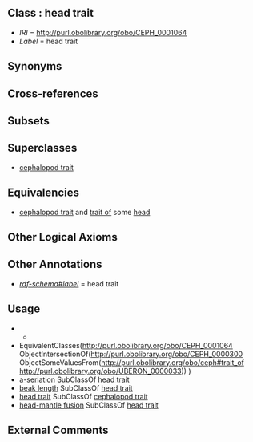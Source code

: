 
## Class : head trait

 * *IRI* = http://purl.obolibrary.org/obo/CEPH_0001064
 * *Label* = head trait

## Synonyms


## Cross-references


## Subsets


## Superclasses

 * [cephalopod trait](../../CEPH/00/CEPH_0000300.md)

## Equivalencies

 * [cephalopod trait](../../CEPH/00/CEPH_0000300.md) and [trait of](../../ceph#trait/of/ceph#trait_of.md) some [head](../../UBERON/33/UBERON_0000033.md)

## Other Logical Axioms


## Other Annotations

 * *[rdf-schema#label](../../el/rdf-schema#label.md)* = head trait

## Usage

 * -
 * EquivalentClasses(<http://purl.obolibrary.org/obo/CEPH_0001064> ObjectIntersectionOf(<http://purl.obolibrary.org/obo/CEPH_0000300> ObjectSomeValuesFrom(<http://purl.obolibrary.org/obo/ceph#trait_of> <http://purl.obolibrary.org/obo/UBERON_0000033>)) )
 * [a-seriation](../../CEPH/19/CEPH_0000019.md) SubClassOf [head trait](../../CEPH/64/CEPH_0001064.md)
 * [beak length](../../CEPH/41/CEPH_0001041.md) SubClassOf [head trait](../../CEPH/64/CEPH_0001064.md)
 * [head trait](../../CEPH/64/CEPH_0001064.md) SubClassOf [cephalopod trait](../../CEPH/00/CEPH_0000300.md)
 * [head-mantle fusion](../../CEPH/29/CEPH_0000129.md) SubClassOf [head trait](../../CEPH/64/CEPH_0001064.md)

## External Comments

